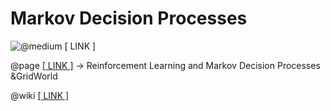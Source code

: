 # Markov Decision Processes

![@medium \[ LINK \]](https://miro.medium.com/max/1400/1\*Q2aGqZkrl78pm02PR-Xo0g.png)

@page [\[ LINK \]](markov-decision-processes.md) -> Reinforcement Learning and Markov Decision Processes \&GridWorld

@wiki [\[ LINK \]](https://en.wikipedia.org/wiki/Markov\_decision\_process)
